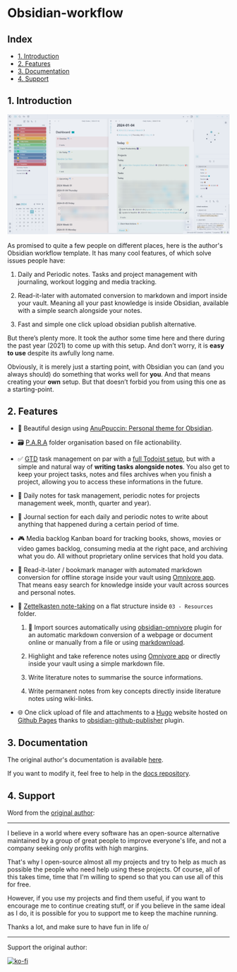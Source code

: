 # Obsidian-workflow

## Index
- [1. Introduction](#1-introduction)
- [2. Features](#2-features)
- [3. Documentation](#3-documentation)
- [4. Support](#4-Support)

## 1. Introduction
![image](media/example.png)

As promised to quite a few people on different places, here is the author's
Obsidian workflow template. It has many cool features, of which solve issues
people have:

1. Daily and Periodic notes. Tasks and project management with journaling,
workout logging and media tracking.

2. Read-it-later with automated conversion to markdown and import inside your
vault. Meaning all your past knowledge is inside Obsidian, available with a
simple search alongside your notes.

3. Fast and simple one click upload obsidian publish alternative.

But there’s plenty more. It took the author some time here and there during the
past year (2021) to come up with this setup. And don’t worry, it is
**easy to use** despite its awfully long name.

Obviously, it is merely just a starting point, with Obsidian you can (and you
always should) do something that works well for **you**. And that means creating
your **own** setup. But that doesn’t forbid you from using this one as a
starting-point.

## 2. Features
- 🎨 Beautiful design using
[AnuPpuccin: Personal theme for Obsidian](https://github.com/AnubisNekhet/anuppuccin).

- 🗃️ [P.A.R.A](https://fortelabs.com/blog/para/) folder organisation based on
file actionability.

- ✅ [GTD](https://gettingthingsdone.com/) task management on par with a
[full Todoist setup](https://todoist.com/fr/productivity-methods/getting-things-done),
but with a simple and natural way of **writing tasks alongside notes**.
You also get to keep your project tasks, notes and files archives when you
finish a project, allowing you to access these informations in the future.

- 📅 Daily notes for task management, periodic notes for projects management
week, month, quarter and year).

- 📓 Journal section for each daily and periodic notes to write about anything
that happened during a certain period of time.

- 🎮 Media backlog Kanban board for tracking books, shows, movies or video games
backlog, consuming media at the right pace, and archiving what you do. All
without proprietary online services that hold you data.

- 🔗 Read-it-later / bookmark manager with automated markdown conversion for
offline storage inside your vault using [Omnivore app](https://omnivore.app/).
That means easy search for knowledge inside your vault across sources and
personal notes.

- 📝 [Zettelkasten note-taking](https://everlaab.com/methode-zettelkasten-comment-prendre-des-notes-utiles/)
on a flat structure inside `03 - Resources` folder.

    1. 📎 Import sources automatically using
	[obsidian-omnivore](https://github.com/omnivore-app/obsidian-omnivore)
	plugin for an automatic markdown conversion of a webpage or document online
	or manually from a file or using
	[markdownload](https://github.com/deathau/markdownload).
	
    2. Highlight and take reference notes using
	[Omnivore app](https://omnivore.app/) or directly inside your vault using a
	simple markdown file.
	
    3. Write literature notes to summarise the source informations.
	
    4. Write permanent notes from key concepts directly inside literature notes
	using wiki-links.
	
- 🌐 One click upload of file and attachments to a [Hugo](https://gohugo.io/)
website hosted on [Github Pages](https://pages.github.com/) thanks to
[obsidian-github-publisher](https://github.com/ObsidianPublisher/obsidian-github-publisher)
plugin.

## 3. Documentation
The original author's documentation is available [here](https://mathisgauthey.github.io/obsidian-workflow-template-docs/).

If you want to modify it, feel free to help in the [docs repository](https://github.com/portellam/Obsidian-workflow-docs).

## 4. Support
Word from the [original author](https://github.com/mathisgauthey/obsidian-workflow-template):

---

I believe in a world where every software has an open-source alternative
maintained by a group of great people to improve everyone's life, and not
a company seeking only profits with high margins.

That's why I open-source almost all my projects and try to help as much as
possible the people who need help using these projects. Of course, all of this
takes time, time that I'm willing to spend so that you can use all of this for
free.

However, if you use my projects and find them useful, if you want to encourage
me to continue creating stuff, or if you believe in the same ideal as I do, it
is possible for you to support me to keep the machine running.

Thanks a lot, and make sure to have fun in life o/

---

Support the original author:

[![ko-fi](https://ko-fi.com/img/githubbutton_sm.svg)](https://ko-fi.com/Q5Q5DC7L4)